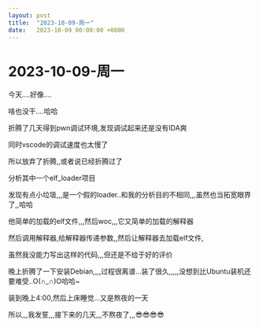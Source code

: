 ```yaml
---
layout: post
title:  "2023-10-09-周一"
date:   2023-10-09 00:00:00 +0800
---
```




# 2023-10-09-周一

今天....好像....

啥也没干....哈哈



折腾了几天得到pwn调试环境,发现调试起来还是没有IDA爽

同时vscode的调试速度也太慢了

所以放弃了折腾,,或者说已经折腾过了



分析其中一个elf_loader项目

发现有点小垃圾,,,是一个假的loader..和我的分析目的不相同,,,虽然也当拓宽眼界了,,哈哈

他简单的加载的elf文件,,,然后woc,,,它又简单的加载的解释器

然后调用解释器,给解释器传递参数,,然后让解释器去加载elf文件,

虽然我没能力写出这样的代码,,,但还是不给于好的评价



晚上折腾了一下安装Debian,,,,过程很离谱...装了很久,,,,,没想到比Ubuntu装机还要难受..O(∩_∩)O哈哈~

装到晚上4:00,然后上床睡觉...又是熬夜的一天

所以,,,我发誓,,,接下来的几天,,,不熬夜了,,,😎😎😎😎

